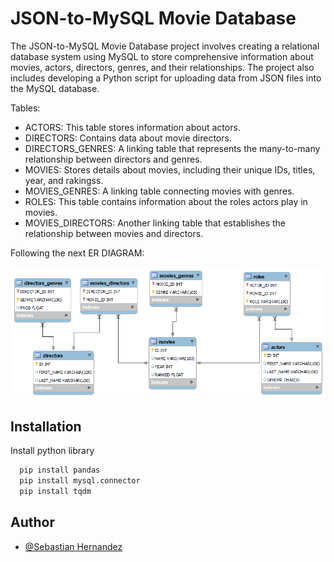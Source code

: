 
# JSON-to-MySQL Movie Database

The JSON-to-MySQL Movie Database project involves creating a relational database system using MySQL to store comprehensive information about movies, actors, directors, genres, and their relationships. The project also includes developing a Python script for uploading data from JSON files into the MySQL database.

Tables:

- ACTORS: This table stores information about actors.
- DIRECTORS: Contains data about movie directors.
- DIRECTORS_GENRES: A linking table that represents the many-to-many relationship between directors and genres.
- MOVIES: Stores details about movies, including their unique IDs, titles, year, and rakingss.
- MOVIES_GENRES: A linking table connecting movies with genres.
- ROLES: This table contains information about the roles actors play in movies.
- MOVIES_DIRECTORS: Another linking table that establishes the relationship between movies and directors.

Following the next ER DIAGRAM:

![Image](IMDB.png)



## Installation

Install python library

```bash
  pip install pandas
  pip install mysql.connector
  pip install tqdm
```
    
## Author

- [@Sebastian Hernandez](https://github.com/JuanSebastianHernandezGomez)

